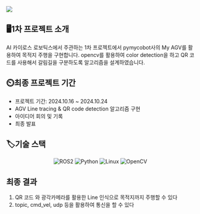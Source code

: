 <img src="https://capsule-render.vercel.app/api?type=waving&color=BDBDC8&height=200&section=header&text=My%20Agv%20Line%20Tracing&fontSize=60" />

## :desktop_computer:1차 프로젝트 소개

AI 카이로스 로보틱스에서 주관하는 1차 프로젝트에서 pymycobot사의 My AGV를 활용하여 목적지 주행을 구현합니다.
opencv를 활용하여 color detection을 하고 QR 코드를 사용해서 갈림길을 구분하도록 알고리즘을 설계하였습니다.


## :timer_clock:최종 프로젝트 기간

* 프로젝트 기간: 2024.10.16 ~ 2024.10.24
* AGV Line tracing & QR code detection 알고리즘 구현 
* 아이디어 회의 및 기록
* 최종 발표

## :label:기술 스택

<div align="center">
  
  ![ROS2](https://img.shields.io/badge/ROS2-Fox%20Fuchsia-blue?style=for-the-badge&logo=ros&logoColor=white)
  ![Python](https://img.shields.io/badge/Python-3.8+-blue?style=for-the-badge&logo=python&logoColor=white)
  ![Linux](https://img.shields.io/badge/Linux-Ubuntu-orange?style=for-the-badge&logo=linux&logoColor=white)
  ![OpenCV](https://img.shields.io/badge/OpenCV-Computer%20Vision-critical?style=for-the-badge&logo=opencv&logoColor=white)

</div>


## 최종 결과
1. QR 코드 와 광각카메라를 활용한 Line 인식으로 목적지까지 주행할 수 있다
2. topic, cmd_vel, udp 등을 활용하여 통신을 할 수 있다
